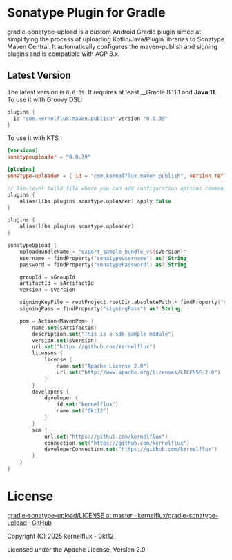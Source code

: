 # Sonatype Plugin for Gradle

gradle-sonatype-upload is a custom Android Gradle plugin aimed at simplifying the process of uploading Kotlin/Java/Plugin libraries to Sonatype Maven Central. It automatically configures the maven-publish and signing plugins and is compatible with AGP 8.x.

## Latest Version

The latest version is ``0.0.39``. It requires at least __Gradle 8.11.1 and __Java 11__.
To use it with Groovy DSL:

```gradle
plugins {
  id "com.kernelflux.maven.publish" version "0.0.39"
}
```

To use it with KTS :

```toml
[versions]
sonatypeuploader = "0.0.39"

[plugins]
sonatype-uploader = { id = "com.kernelflux.maven.publish", version.ref = "sonatypeuploader" }
```

```kts
// Top-level build file where you can add configuration options common to all sub-projects/modules.
plugins {
    alias(libs.plugins.sonatype.uploader) apply false
}
```

```kts
plugins {
    alias(libs.plugins.sonatype.uploader)
}

sonatypeUpload {
    uploadBundleName = "export_sample_bundle_v${sVersion}"
    username = findProperty("sonatypeUsername") as? String
    password = findProperty("sonatypePassword") as? String

    groupId = sGroupId
    artifactId = sArtifactId
    version = sVersion

    signingKeyFile = rootProject.rootDir.absolutePath + findProperty("signingKeyFile") as? String
    signingPass = findProperty("signingPass") as? String

    pom = Action<MavenPom> {
        name.set(sArtifactId)
        description.set("This is a sdk sample module")
        version.set(sVersion)
        url.set("https://github.com/kernelflux")
        licenses {
            license {
                name.set("Apache License 2.0")
                url.set("http://www.apache.org/licenses/LICENSE-2.0")
            }
        }
        developers {
            developer {
                id.set("kernelflux")
                name.set("0kt12")
            }
        }
        scm {
            url.set("https://github.com/kernelflux")
            connection.set("https://github.com/kernelflux")
            developerConnection.set("https://github.com/kernelflux")
        }
    }
}
```

# License

[gradle-sonatype-upload/LICENSE at master · kernelflux/gradle-sonatype-upload · GitHub](https://github.com/kernelflux/gradle-sonatype-upload/blob/master/LICENSE)

Copyright (C) 2025 kernelflux - 0kt12

Licensed under the Apache License, Version 2.0
